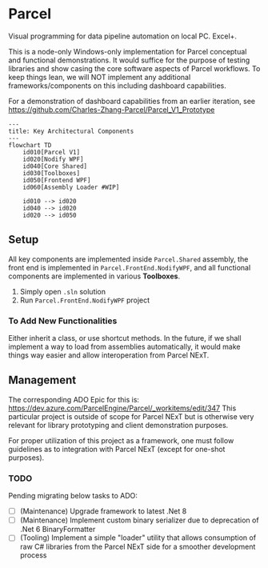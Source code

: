 # Parcel

Visual programming for data pipeline automation on local PC. Excel+.

This is a node-only Windows-only implementation for Parcel conceptual and functional demonstrations. It would suffice for the purpose of testing libraries and show casing the core software aspects of Parcel workflows. To keep things lean, we will NOT implement any additional frameworks/components on this including dashboard capabilities.

For a demonstration of dashboard capabilities from an earlier iteration, see https://github.com/Charles-Zhang-Parcel/Parcel_V1_Prototype

```mermaid
---
title: Key Architectural Components
---
flowchart TD
    id010[Parcel V1]
    id020[Nodify WPF]
    id040[Core Shared]
    id030[Toolboxes]
    id050[Frontend WPF]
    id060[Assembly Loader #WIP]

    id010 --> id020
    id040 --> id020
    id020 --> id050
```

## Setup

All key components are implemented inside `Parcel.Shared` assembly, the front end is implemented in `Parcel.FrontEnd.NodifyWPF`, and all functional components are implemented in various **Toolboxes**.

1. Simply open `.sln` solution
2. Run `Parcel.FrontEnd.NodifyWPF` project

### To Add New Functionalities

Either inherit a class, or use shortcut methods. In the future, if we shall implement a way to load from assemblies automatically, it would make things way easier and allow interoperation from Parcel NExT.

## Management

The corresponding ADO Epic for this is: https://dev.azure.com/ParcelEngine/Parcel/_workitems/edit/347
This particular project is outside of scope for Parcel NExT but is otherwise very relevant for library prototyping and client demonstration purposes.

For proper utilization of this project as a framework, one must follow guidelines as to integration with Parcel NExT (except for one-shot purposes).

### TODO

Pending migrating below tasks to ADO:

- [ ] (Maintenance) Upgrade framework to latest .Net 8
- [ ] (Maintenance) Implement custom binary serializer due to deprecation of .Net 6 BinaryFormatter
- [ ] (Tooling) Implement a simple "loader" utility that allows consumption of raw C# libraries from the Parcel NExT side for a smoother development process
